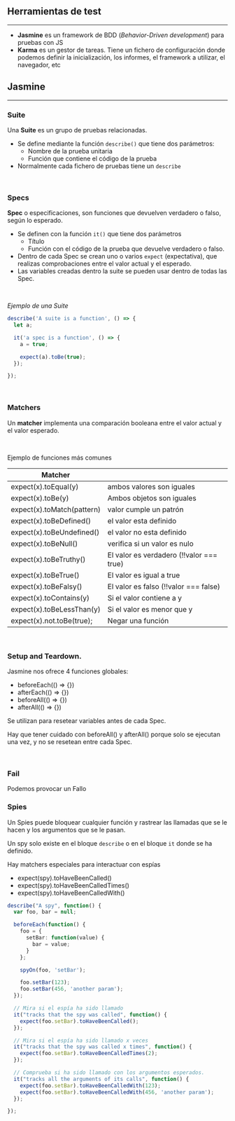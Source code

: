 
## Herramientas de test
---
- **Jasmine** es un framework de BDD (*Behavior-Driven development*) para pruebas con JS
- **Karma** es un gestor de tareas. Tiene un fichero de configuración donde podemos definir la inicialización, los informes, el framework a utilizar, el navegador, etc

## Jasmine
---

### Suite
Una **Suite** es un grupo de pruebas relacionadas.
- Se define mediante la función `describe()` que tiene dos parámetros:
  - Nombre de la prueba unitaria
  - Función que contiene el código de la prueba
- Normalmente cada fichero de pruebas tiene un `describe`
<br>

### Specs
**Spec** o especificaciones, son funciones que devuelven verdadero o falso, según lo esperado.
- Se definen con la función `it()` que tiene dos parámetros
  - Título
  - Función con el código de la prueba que devuelve verdadero o falso.
- Dentro de cada Spec se crean uno o varios `expect` (expectativa), que realizas comprobaciones entre el valor actual y el esperado.
- Las variables creadas dentro la suite se pueden usar dentro de todas las Spec.

<br>

*Ejemplo de una Suite*
```ts
describe('A suite is a function', () => {
  let a;

  it('a spec is a function', () => {
    a = true;

    expect(a).toBe(true);
  });

});
```
<br>

### Matchers
Un **matcher** implementa una comparación booleana entre el valor actual y el valor esperado.

<br>

Ejemplo de funciones más comunes

| Matcher                    |                                          |
| ---                        | ---                                      |
| expect(x).toEqual(y)       | ambos valores son iguales                |
| expect(x).toBe(y)          | Ambos objetos son iguales                |
| expect(x).toMatch(pattern) | valor cumple un patrón                   |
| expect(x).toBeDefined()    | el valor esta definido                   |
| expect(x).toBeUndefined()  | el valor no esta definido                |
| expect(x).toBeNull()       | verifica si un valor es nulo             |
| expect(x).toBeTruthy()     | El valor es verdadero (!!valor === true) |
| expect(x).toBeTrue()       | El valor es igual a true                 |
| expect(x).toBeFalsy()      | El valor es falso (!!valor === false)    |
| expect(x).toContains(y)    | Si el valor contiene a y                 |
| expect(x).toBeLessThan(y)  | Si el valor es menor que y               |
| expect(x).not.toBe(true);  | Negar una función                        |

<br>

### Setup and Teardown.

Jasmine nos ofrece 4 funciones globales:
- beforeEach(() => {})
- afterEach(() => {})
- beforeAll(() => {})
- afterAll(() => {})

Se utilizan para resetear variables antes de cada Spec.

Hay que tener cuidado con beforeAll() y afterAll() porque solo se ejecutan una vez, y no se resetean entre cada Spec.

<br>

### Fail
Podemos provocar un Fallo


### Spies
Un Spies puede bloquear cualquier función y rastrear las llamadas que se le hacen y los argumentos que se le pasan.

Un spy solo existe en el bloque `describe` o en el bloque `it` donde se ha definido.

Hay matchers especiales para interactuar con espías
  - expect(spy).toHaveBeenCalled()
  - expect(spy).toHaveBeenCalledTimes()
  - expect(spy).toHaveBeenCalledWith()

```ts
describe("A spy", function() {
  var foo, bar = null;

  beforeEach(function() {
    foo = {
      setBar: function(value) {
        bar = value;
      }
    };

    spyOn(foo, 'setBar');

    foo.setBar(123);
    foo.setBar(456, 'another param');
  });

  // Mira si el espía ha sido llamado
  it("tracks that the spy was called", function() {
    expect(foo.setBar).toHaveBeenCalled();
  });

  // Mira si el espía ha sido llamado x veces
  it("tracks that the spy was called x times", function() {
    expect(foo.setBar).toHaveBeenCalledTimes(2);
  });

  // Comprueba si ha sido llamado con los argumentos esperados.
  it("tracks all the arguments of its calls", function() {
    expect(foo.setBar).toHaveBeenCalledWith(123);
    expect(foo.setBar).toHaveBeenCalledWith(456, 'another param');
  });

});

```
<br>
